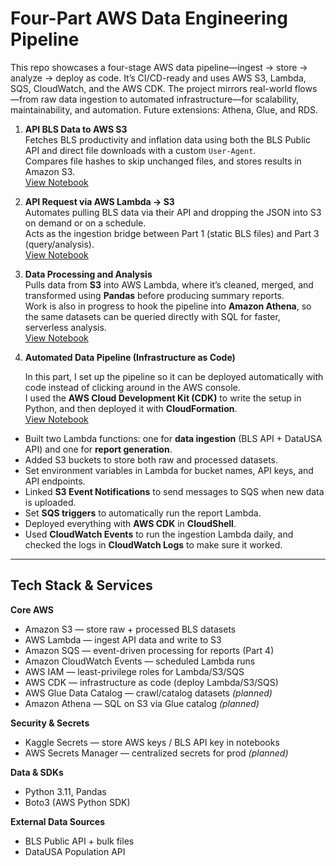 # Four-Part AWS Data Engineering Pipeline
This repo showcases a four-stage AWS data pipeline—ingest → store → analyze → deploy as code. It’s CI/CD-ready and uses AWS S3, Lambda, SQS, CloudWatch, and the AWS CDK. The project mirrors real-world flows—from raw data ingestion to automated infrastructure—for scalability, maintainability, and automation. Future extensions: Athena, Glue, and RDS.

1. **API BLS Data to AWS S3**  
   Fetches BLS productivity and inflation data using both the BLS Public API and direct file downloads with a custom `User-Agent`.  
   Compares file hashes to skip unchanged files, and stores results in Amazon S3.  
   [View Notebook](s3-pipeline-bls-api-part1.ipynb)

2. **API Request via AWS Lambda → S3**  
   Automates pulling BLS data via their API and dropping the JSON into S3 on demand or on a schedule.  
   Acts as the ingestion bridge between Part 1 (static BLS files) and Part 3 (query/analysis).  
   [View Notebook](https://github.com/ScottySchmidt/AWS_DataEngineer_API/blob/main/lambda_bls_api_part2.py)


3. **Data Processing and Analysis**  
   Pulls data from **S3** into AWS Lambda, where it’s cleaned, merged, and transformed using **Pandas** before producing summary reports.  
   Work is also in progress to hook the pipeline into **Amazon Athena**, so the same datasets can be queried directly with SQL for faster, serverless analysis.  
   [View Notebook](aws-data-pipeline-warehouse-part3.ipynb)

4. **Automated Data Pipeline (Infrastructure as Code)**  

   In this part, I set up the pipeline so it can be deployed automatically with code instead of clicking around in the AWS console.  
   I used the **AWS Cloud Development Kit (CDK)** to write the setup in Python, and then deployed it with **CloudFormation**.  
   [View Notebook](https://github.com/ScottySchmidt/AWS_DataEngineer_API/blob/main/iac-cloudshell-cdk-part4.ipynb)

- Built two Lambda functions: one for **data ingestion** (BLS API + DataUSA API) and one for **report generation**.
- Added S3 buckets to store both raw and processed datasets.
- Set environment variables in Lambda for bucket names, API keys, and API endpoints.
- Linked **S3 Event Notifications** to send messages to SQS when new data is uploaded.
- Set **SQS triggers** to automatically run the report Lambda.
- Deployed everything with **AWS CDK** in **CloudShell**.
- Used **CloudWatch Events** to run the ingestion Lambda daily, and checked the logs in **CloudWatch Logs** to make sure it worked.

---
## Tech Stack & Services

**Core AWS**
- Amazon S3 — store raw + processed BLS datasets
- AWS Lambda — ingest API data and write to S3
- Amazon SQS — event-driven processing for reports (Part 4)
- Amazon CloudWatch Events — scheduled Lambda runs
- AWS IAM — least-privilege roles for Lambda/S3/SQS
- AWS CDK — infrastructure as code (deploy Lambda/S3/SQS)
- AWS Glue Data Catalog — crawl/catalog datasets *(planned)*
- Amazon Athena — SQL on S3 via Glue catalog *(planned)*

**Security & Secrets**
- Kaggle Secrets — store AWS keys / BLS API key in notebooks
- AWS Secrets Manager — centralized secrets for prod *(planned)*

**Data & SDKs**
- Python 3.11, Pandas
- Boto3 (AWS Python SDK)

**External Data Sources**
- BLS Public API + bulk files
- DataUSA Population API
